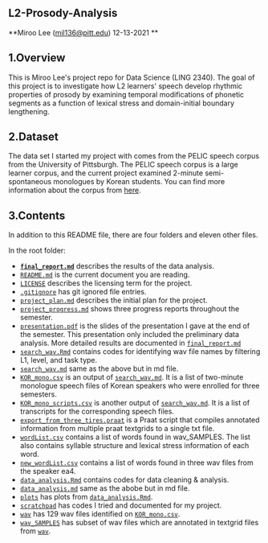 ## L2-Prosody-Analysis  
**Miroo Lee (mil136@pitt.edu) 12-13-2021 **  

1.Overview  
--------------------------------------------------------------   
This is Miroo Lee's project repo for Data Science (LING 2340). The goal of this project is to investigate how L2 learners' speech develop rhythmic properties of prosody by examining temporal modifications of phonetic segments as a function of lexical stress and domain-initial boundary lengthening.   

2.Dataset 
--------------------------------------------------------------   
The data set I started my project with comes from the PELIC speech corpus from the University of Pittsburgh. The PELIC speech corpus is a large learner corpus, and the current project examined 2-minute semi-spontaneous monologues by Korean students. You can find more information about the corpus from [here](https://eli-data-mining-group.github.io/Pitt-ELI-Corpus/).  

3.Contents 
--------------------------------------------------------------   
In addition to this README file, there are four folders and eleven other files.  

In the root folder:  
* [**`final_report.md`**](final_report.md) describes the results of the data analysis.  
* [`README.md`](README.md) is the current document you are reading.  
* [`LICENSE`](LICENSE) describes the licensing term for the project.  
* [`.gitignore`](.gitignore) has git ignored file entries.  
* [`project_plan.md`](project_plan.md) describes the initial plan for the project.  
* [`project_progress.md`](project_progress.md) shows three progress reports throughout the semester.  
* [`presentation.pdf`](presentation.pdf) is the slides of the presentation I gave at the end of the semester. This presentation only included the preliminary data analysis. More detailed results are documented in [`final_report.md`](final_report.md)   
* [`search_wav.Rmd`](search_wav.Rmd) contains codes for identifying wav file names by filtering L1, level, and task type.  
* [`search_wav.md`](search_wav.md) same as the above but in md file.    
* [`KOR_mono.csv`](KOR_mono.csv) is an output of [`search_wav.md`](search_wav.md). It is a list of two-minute monologue speech files of Korean speakers who were enrolled for three semesters.  
* [`KOR_mono_scripts.csv`](KOR_mono_scripts.csv) is another output of [`search_wav.md`](search_wav.md). It is a list of transcripts for the corresponding speech files.  
* [`export_from_three_tires.praat`](export_from_three_tiers.praat) is a Praat script that compiles annotated information from multiple praat textgrids to a single txt file.   
* [`wordList.csv`](wordList.csv) contains a list of words found in wav_SAMPLES. The list also contains syllable structure and lexical stress information of each word.  
* [`new_wordList.csv`](new_wordList.csv) contains a list of words found in three wav files from the speaker ea4.  
* [`data_analysis.Rmd`](data_analysis.Rmd) contains codes for data cleaning & analysis.  
* [`data_analysis.md`](data_analysis.md) same as the abobe but in md file.  
* [`plots`](plots) has plots from [`data_analysis.Rmd`](data_analysis.Rmd).  
* [`scratchpad`](scratchpad) has codes I tried and documented for my project.  
* [`wav`](wav) has 129 wav files identified on [`KOR_mono.csv`](KOR_mono.csv).  
* [`wav_SAMPLES`](wav_SAMPLES) has subset of wav files which are annotated in textgrid files from [`wav`](wav).  



